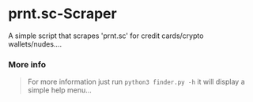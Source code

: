 # prnt.sc-Scraper
A simple script that scrapes 'prnt.sc' for credit cards/crypto wallets/nudes....
### More info
> For more information just run `python3 finder.py -h` it will display a simple help menu...
